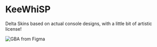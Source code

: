 # KeeWhiSP
Delta Skins based on actual console designs, with a little bit of artistic license!


![GBA from Figma](https://github.com/keewhi/keewhigbaSP/assets/96317800/7eb579da-cc14-42ea-b8c1-ac90ed69484e)
